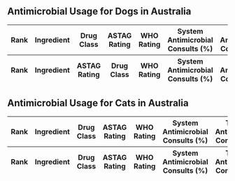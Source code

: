 <head>
<script
  src="https://code.jquery.com/jquery-3.4.1.min.js"
  integrity="sha256-CSXorXvZcTkaix6Yvo6HppcZGetbYMGWSFlBw8HfCJo="
  crossorigin="anonymous"></script>
<link rel="stylesheet" type="text/css" href="https://cdn.datatables.net/1.10.20/css/jquery.dataTables.min.css">
<link rel="stylesheet" type="text/css" href="https://cdn.datatables.net/buttons/1.6.1/css/buttons.dataTables.min.css">
<script type="text/javascript" language="javascript" src="https://code.jquery.com/jquery-3.3.1.js"></script>
<script type="text/javascript" language="javascript" src="https://cdn.datatables.net/1.10.20/js/jquery.dataTables.min.js"></script>
<script type="text/javascript" language="javascript" src="https://cdn.datatables.net/buttons/1.6.1/js/dataTables.buttons.min.js"></script>
<script type="text/javascript" language="javascript" src="https://cdnjs.cloudflare.com/ajax/libs/jszip/3.1.3/jszip.min.js"></script>
<script type="text/javascript" language="javascript" src="https://cdnjs.cloudflare.com/ajax/libs/pdfmake/0.1.53/pdfmake.min.js"></script>
<script type="text/javascript" language="javascript" src="https://cdnjs.cloudflare.com/ajax/libs/pdfmake/0.1.53/vfs_fonts.js"></script>
<script type="text/javascript" language="javascript" src="https://cdn.datatables.net/buttons/1.6.1/js/buttons.html5.min.js"></script>
<script type="text/javascript" charset="utf8" src="//cdn.datatables.net/1.10.20/js/jquery.dataTables.min.js"></script>
<script>

  $(document).ready(function() {
      $('#dogs').DataTable( {
  	"ajax": "dogs.json",
	dom: 'Bfrtip',
        buttons: ['copyHtml5',
            'excelHtml5',
            'csvHtml5',
            'pdfHtml5'],
  	"columnDefs": [ {
		"type": "ratings",
      		"targets": -4
        } ]
      } );
  } );
  </script>
  <script>
  $.fn.dataTable.ext.type.order['ratings-pre'] = function ( d ) {
    switch ( d ) {
        case 'Low':    return 1;
        case 'Medium': return 2;
        case 'High':   return 3;
    }
    return 0;
  };
  $(document).ready(function() {
      $('#cats').DataTable( {
          "ajax": "cats.json",
	  "columnDefs": [ {
	      "type": "ratings",
	      "targets": -5
        } ]
      } );
  } );
  </script>
</head>



<h2>Antimicrobial Usage for Dogs in Australia</h2>


<table id="dogs" class="display" style="width:100%">
        <thead>
            <tr>
		<th>Rank</th>
                <th>Ingredient</th>
		<th>Drug Class</th>
		<th>ASTAG Rating</th>
                <th>WHO Rating</th>
                <th>System Antimicrobial Consults (%)</th>
                <th>Topical Antimicrobial Consults (%)</th>
            </tr>
        </thead>
        <tfoot>
            <tr>
		<th>Rank</th>
                <th>Ingredient</th>
		<th>ASTAG Rating</th>
                <th>Drug Class</th>
                <th>WHO Rating</th>
                <th>System Antimicrobial Consults (%)</th>
                <th>Topical Antimicrobial Consults (%)</th>
            </tr>
        </tfoot>
 </table>
 
 <h2>Antimicrobial Usage for Cats in Australia</h2>
 
 <table id="cats" class="display" style="width:100%">
        <thead>
            <tr>
		<th>Rank</th>
                <th>Ingredient</th>
		<th>Drug Class</th>
		<th>ASTAG Rating</th>
                <th>WHO Rating</th>
                <th>System Antimicrobial Consults (%)</th>
                <th>Topical Antimicrobial Consults (%)</th>
            </tr>
        </thead>
        <tfoot>
            <tr>
		<th>Rank</th>
                <th>Ingredient</th>
		<th>Drug Class</th>
                <th>ASTAG Rating</th>
                <th>WHO Rating</th>
                <th>System Antimicrobial Consults (%)</th>
                <th>Topical Antimicrobial Consults (%)</th>
            </tr>
        </tfoot>
 </table>

